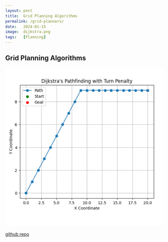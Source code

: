 ```yaml
---
layout: post
title:  Grid Planning Algorithms
permalink: /grid-planners/
date:   2024-01-15
image:  dijkstra.png
tags:   [Planning]
---
```

## Grid Planning Algorithms

![grid planning](../img/dijkstra.png)

[github repo](https://github.com/ashwath-karthikeyan/grid-planning.git)